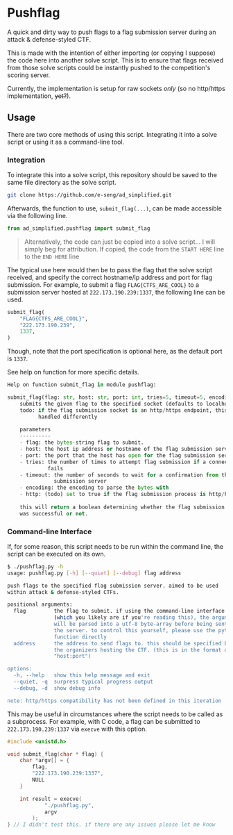 # Pushflag

A quick and dirty way to push flags to a flag submission server during an attack
& defense-styled CTF.

This is made with the intention of either importing (or copying I suppose) the
code here into another solve script. This is to ensure that flags received from
those solve scripts could be instantly pushed to the competition's scoring
server.

Currently, the implementation is setup for raw sockets *only* (so no http/https
        implementation, ~~yet?~~).

## Usage

There are two core methods of using this script. Integrating it into a solve
script or using it as a command-line tool.

### Integration

To integrate this into a solve script, this repository should be saved to the
same file directory as the solve script.

```sh
git clone https://github.com/e-seng/ad_simplified.git
```

Afterwards, the function to use, `submit_flag(...)`, can be made accessible via
the following line.

```py
from ad_simplified.pushflag import submit_flag
```

> Alternatively, the code can just be copied into a solve script... I will
> simply beg for attribution. If copied, the code from the `START HERE` line to
> the `END HERE` line

The typical use here would then be to pass the flag that the solve script
received, and specify the correct hostname/ip address and port for flag
submission. For example, to submit a flag `FLAG{CTFS_ARE_COOL}` to a submission
server hosted at `222.173.190.239:1337`, the following line can be used.

```py
submit_flag(
    "FLAG{CTFS_ARE_COOL}",
    "222.173.190.239",
    1337,
)
```

Though, note that the port specification is optional here, as the default port
is `1337`.

See help on function for more specific details.

```py
Help on function submit_flag in module pushflag:

submit_flag(flag: str, host: str, port: int, tries=5, timeout=5, encoding='utf-8', http=False, debug=False, verbose=True) -> bool
    submits the given flag to the specified socket (defaults to localhost:1337).
    todo: if the flag submission socket is an http/https endpoint, this will be
          handled differently
    
    parameters
    ----------
    - flag: the bytes-string flag to submit.
    - host: the host ip address or hostname of the flag submission server.
    - port: the port that the host has open for the flag submission server.
    - tries: the number of times to attempt flag submission if a connection
             fails
    - timeout: the number of seconds to wait for a confirmation from the
               submission server
    - encoding: the encoding to parse the bytes with
    - http: (todo) set to true if the flag submission process is http/https based
    
    this will return a boolean determining whether the flag submission process
    was successful or not.
```

### Command-line Interface

If, for some reason, this script needs to be run within the command line, the
script can be executed on its own.

```sh
$ ./pushflag.py -h
usage: pushflag.py [-h] [--quiet] [--debug] flag address

push flags to the specified flag submission server. aimed to be used
within attack & defense-styled CTFs.

positional arguments:
  flag         the flag to submit. if using the command-line interface
               (which you likely are if you're reading this), the argument
               will be parsed into a utf-8 byte-array before being sent to
               the server. to control this yourself, please use the python
               function directly
  address      the address to send flags to. this should be specified by
               the organizers hosting the CTF. (this is in the format of
               "host:port")

options:
  -h, --help   show this help message and exit
  --quiet, -q  surpress typical progress output
  --debug, -d  show debug info

note: http/https compatibility has not been defined in this iteration
```

This may be useful in circumstances where the script needs to be called as a
subprocess. For example, with C code, a flag can be submitted to
`222.173.190.239:1337` via `execve` with this option.

```c
#include <unistd.h>

void submit_flag(char * flag) {
    char *argv[] = {
        flag,
        "222.173.190.239:1337",
        NULL
    }

    int result = execve(
            "./pushflag.py",
            argv
        );
} // I didn't test this. if there are any issues please let me know
```
